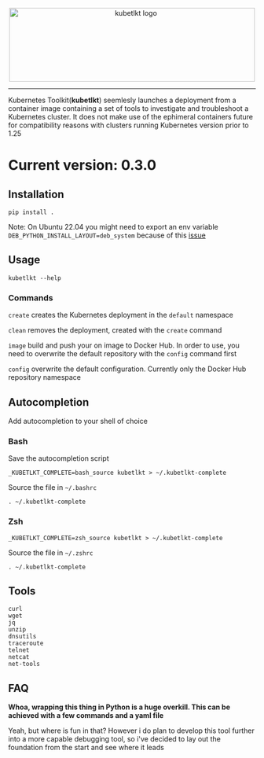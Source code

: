 <p align="center">
<img src="assets/logo.png" width="500" height="150" alt="kubetlkt logo"/>
</p>
<hr>

Kubernetes Toolkit(<b>kubetlkt</b>) seemlesly launches a deployment from a container image containing a set of tools to investigate and troubleshoot a Kubernetes cluster. It does not make use of the ephimeral containers future for compatibility reasons with clusters running Kubernetes version prior to 1.25

# Current version: 0.3.0
## Installation

```
pip install .
```
Note: On Ubuntu 22.04 you might need to export an env variable `DEB_PYTHON_INSTALL_LAYOUT=deb_system` because of this [issue](https://github.com/pypa/setuptools/issues/3269#issuecomment-1254507377)

## Usage

```
kubetlkt --help
```

### Commands

`create` creates the Kubernetes deployment in the `default` namespace

`clean` removes the deployment, created with the `create` command

`image` build and push your on image to Docker Hub. In order to use, you need to overwrite the default repository with the `config` command first

`config` overwrite the default configuration. Currently only the Docker Hub repository namespace

## Autocompletion

Add autocompletion to your shell of choice
### Bash

Save the autocompletion script

```
_KUBETLKT_COMPLETE=bash_source kubetlkt > ~/.kubetlkt-complete
```
Source the file in `~/.bashrc`
```
. ~/.kubetlkt-complete
```


### Zsh

```
_KUBETLKT_COMPLETE=zsh_source kubetlkt > ~/.kubetlkt-complete
```
Source the file in `~/.zshrc`
```
. ~/.kubetlkt-complete
```

## Tools

`curl`<br />
`wget`<br />
`jq`<br />
`unzip`<br />
`dnsutils`<br />
`traceroute`<br />
`telnet`<br />
`netcat`<br />
`net-tools`<br />

## FAQ

<b>Whoa, wrapping this thing in Python is a huge overkill. This can be achieved with a few commands and a yaml file</b>

Yeah, but where is fun in that? However i do plan to develop this tool further into a more capable debugging tool, so i've decided to lay out the foundation from the start and see where it leads